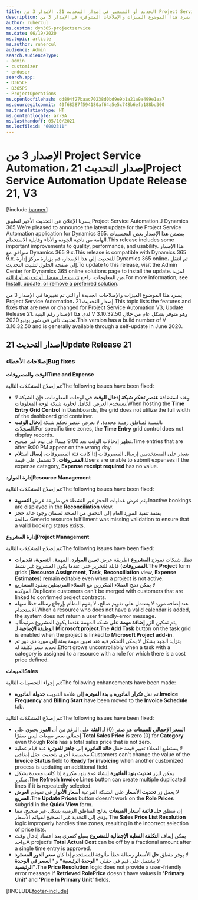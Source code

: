 ```yaml
---
title: الجديد أو المتغير في إصدار التحديث 21، الإصدار 3 من Project Service Automation
description: يسرد هذا الموضوع الميزات والإصلاحات المتوفرة في الإصدار 3 من Project Service Automation، إصدار التحديث 21.
author: ruhercul
ms.custom: dyn365-projectservice
ms.date: 06/19/2020
ms.topic: article
ms.author: ruhercul
audience: Admin
search.audienceType:
- admin
- customizer
- enduser
search.app:
- D365CE
- D365PS
- ProjectOperations
ms.openlocfilehash: dd894f27baac70238d0bd9e9b1a21a9a499e1ea7
ms.sourcegitcommit: 40f68387f594180af64a5e5c748b6efa188bd300
ms.translationtype: HT
ms.contentlocale: ar-SA
ms.lasthandoff: 05/10/2021
ms.locfileid: "6002311"
---
```

# <a name="project-service-automation-update-release-21-v3"></a><span data-ttu-id="128dc-103">الإصدار 3 من Project Service Automation، إصدار التحديث 21</span><span class="sxs-lookup"><span data-stu-id="128dc-103">Project Service Automation Update Release 21, V3</span></span>

[!include [banner](../includes/psa-now-project-operations.md)]

<span data-ttu-id="128dc-104">يسرنا الإعلان عن التحديث الأخير لتطبيق Project Service Automation لـ Dynamics 365.</span><span class="sxs-lookup"><span data-stu-id="128dc-104">We’re pleased to announce the latest update for the Project Service Automation application for Dynamics 365.</span></span> <span data-ttu-id="128dc-105">يتضمن هذا الإصدار بعض التحسينات الهامة من ناحية الجودة والأداء وقابلية الاستخدام.</span><span class="sxs-lookup"><span data-stu-id="128dc-105">This release includes some important improvements to quality, performance, and usability.</span></span> <span data-ttu-id="128dc-106">هذا الإصدار متوافق مع Dynamics 365 9.x.</span><span class="sxs-lookup"><span data-stu-id="128dc-106">This release is compatible with Dynamics 365 9.x.</span></span> <span data-ttu-id="128dc-107">للتحديث إلى هذا الإصدار، قم بزيارة مركز إدارة Dynamics 365 online، ثم انتقل إلى صفحة الحلول لتثبيت التحديث.</span><span class="sxs-lookup"><span data-stu-id="128dc-107">To update to this release, visit the Admin Center for Dynamics 365 online solutions page to install the update.</span></span> <span data-ttu-id="128dc-108">لمزيد من المعلومات، راجع [تثبيت حل مفضل أو تحديثه أو إزالته](/power-platform/admin/install-remove-preferred-solution).</span><span class="sxs-lookup"><span data-stu-id="128dc-108">For more information, see [Install, update, or remove a preferred solution](/power-platform/admin/install-remove-preferred-solution).</span></span>

<span data-ttu-id="128dc-109">يسرد هذا الموضوع الميزات والإصلاحات الجديدة أو التي تم تغييرها في الإصدار 3 من Project Service Automation، إصدار التحديث 21.</span><span class="sxs-lookup"><span data-stu-id="128dc-109">This topic lists the features and fixes that are new or changed for Project Service Automation V3, Update Release 21.</span></span> <span data-ttu-id="128dc-110">لدى هذا الإصدار رقم البنية V 3.10.32.50 وهو متوفر بشكل عام من خلال تحديث ذاتي في شهر يونيو 2020.</span><span class="sxs-lookup"><span data-stu-id="128dc-110">This version has a build number of V 3.10.32.50 and is generally available through a self-update in June 2020.</span></span>

## <a name="update-release-21"></a><span data-ttu-id="128dc-111">إصدار التحديث 21</span><span class="sxs-lookup"><span data-stu-id="128dc-111">Update Release 21</span></span>

### <a name="bug-fixes"></a><span data-ttu-id="128dc-112">إصلاحات الأخطاء</span><span class="sxs-lookup"><span data-stu-id="128dc-112">Bug fixes</span></span>

<span data-ttu-id="128dc-113">**الوقت والمصروفات**</span><span class="sxs-lookup"><span data-stu-id="128dc-113">**Time and Expense**</span></span>

<span data-ttu-id="128dc-114">تم إصلاح المشكلات التالية:</span><span class="sxs-lookup"><span data-stu-id="128dc-114">The following issues have been fixed:</span></span>

- <span data-ttu-id="128dc-115">وعند استضافة **عنصر تحكم شبكة إدخال الوقت** في لوحات المعلومات، فإن الشبكة لا تستخدم العرض الكامل لحاوية شبكة لوحة المعلومات.</span><span class="sxs-lookup"><span data-stu-id="128dc-115">When hosting the **Time Entry Grid Control** in Dashboards, the grid does not utilize the full width of the dashboard grid container.</span></span>
- <span data-ttu-id="128dc-116">بالنسبة لمناطق زمنية محددة، لا يعرض عنصر تحكم شبكة **إدخال الوقت** السجلات.</span><span class="sxs-lookup"><span data-stu-id="128dc-116">For specific time zones, the **Time Entry** grid control does not display records.</span></span>
- <span data-ttu-id="128dc-117">تظهر إدخالات الوقت بعد 9:00 مساءً في يوم غير صحيح.</span><span class="sxs-lookup"><span data-stu-id="128dc-117">Time entries that are after 9:00 PM appear on the wrong day.</span></span>
- <span data-ttu-id="128dc-118">يتعذر على المستخدمين إرسال المصروفات إذا كانت فئة المصروفات، **إيصال استلام المصروفات**، لا تشتمل على قيمة.</span><span class="sxs-lookup"><span data-stu-id="128dc-118">Users are unable to submit expenses if the expense category, **Expense receipt required** has no value.</span></span>

<span data-ttu-id="128dc-119">**إدارة الموارد**</span><span class="sxs-lookup"><span data-stu-id="128dc-119">**Resource Management**</span></span>

<span data-ttu-id="128dc-120">تم إصلاح المشكلات التالية:</span><span class="sxs-lookup"><span data-stu-id="128dc-120">The following issues have been fixed:</span></span>

- <span data-ttu-id="128dc-121">يتم عرض عمليات الحجز غير النشطة في طريقة عرض **التسوية**.</span><span class="sxs-lookup"><span data-stu-id="128dc-121">Inactive bookings are displayed in the **Reconciliation** view.</span></span>
- <span data-ttu-id="128dc-122">يفتقد تنفيذ المورد العام إلى التحقق من الصحة لضمان وجود حالة حجز صالحة.</span><span class="sxs-lookup"><span data-stu-id="128dc-122">Generic resource fulfillment was missing validation to ensure that a valid booking status exists.</span></span>

<span data-ttu-id="128dc-123">**إدارة المشروع**</span><span class="sxs-lookup"><span data-stu-id="128dc-123">**Project Management**</span></span>

<span data-ttu-id="128dc-124">تم إصلاح المشكلات التالية:</span><span class="sxs-lookup"><span data-stu-id="128dc-124">The following issues have been fixed:</span></span>

- <span data-ttu-id="128dc-125">تظل شبكات نموذج **المشروع** (طريقة عرض **تعيين الموارد**، **المهمة**، **التسوية**، **تقديرات المصروفات**) قابلة للتحرير حتى عندما يكون المشروع غير نشط.</span><span class="sxs-lookup"><span data-stu-id="128dc-125">The **Project** form grids (**Resource Assignment**, **Task**, **Reconciliation** view, **Expense Estimates**) remain editable even when a project is not active.</span></span>
- <span data-ttu-id="128dc-126">لا يمكن دمج العملاء المكررين مع العملاء المرتبطين بعقود المشاريع المؤكدة.</span><span class="sxs-lookup"><span data-stu-id="128dc-126">Duplicate customers can't be merged with customers that are linked to confirmed project contracts.</span></span>
- <span data-ttu-id="128dc-127">عند إضافة مورد لا يشتمل على تقويم صالح، لا يقوم النظام بإرجاع رسالة خطأ سهلة الاستخدام.</span><span class="sxs-lookup"><span data-stu-id="128dc-127">When a resource who does not have a valid calendar is added, the system does not return a user friendly-error message.</span></span>
- <span data-ttu-id="128dc-128">يتم تمكين الزر **إضافة مهمة** على شبكه المهمة عندما يكون المشروع مرتبطًا بـ **الوظيفة الإضافية لـ Microsoft project**.</span><span class="sxs-lookup"><span data-stu-id="128dc-128">The **Add Task** button on the task grid is enabled when the project is linked to **Microsoft Project add-in**.</span></span>
- <span data-ttu-id="128dc-129">يتزايد الجهد بشكل لا يمكن التحكم فيه عند تعيين مهمة بفئة إلى مورد ذي دور تم تحديد سعر تكلفة له.</span><span class="sxs-lookup"><span data-stu-id="128dc-129">Effort grows uncontrollably when a task with a category is assigned to a resource with a role for which there is a cost price defined.</span></span>

<span data-ttu-id="128dc-130">**المبيعات**</span><span class="sxs-lookup"><span data-stu-id="128dc-130">**Sales**</span></span>

<span data-ttu-id="128dc-131">تم إجراء التحسينات التالية:</span><span class="sxs-lookup"><span data-stu-id="128dc-131">The following enhancements have been made:</span></span>

- <span data-ttu-id="128dc-132">تم نقل **تكرار الفاتورة** و **بدء الفوترة** إلى علامة التبويب **جدولة الفاتورة**.</span><span class="sxs-lookup"><span data-stu-id="128dc-132">**Invoice Frequency** and **Billing Start** have been moved to the **Invoice Schedule** tab.</span></span>

<span data-ttu-id="128dc-133">تم إصلاح المشكلات التالية:</span><span class="sxs-lookup"><span data-stu-id="128dc-133">The following issues have been fixed:</span></span>

- <span data-ttu-id="128dc-134">**السعر الإجمالي للمبيعات** هو صفر (0) لـ **الفئة** على الرغم من أن **الدور** يحتوي على إجمالي سعر مبيعات ليس صفرًا.</span><span class="sxs-lookup"><span data-stu-id="128dc-134">**Total Sales Price** is zero (0) for **Category** even though **Role** has a total sales price that is not zero.</span></span>
- <span data-ttu-id="128dc-135">لا يستطيع العملاء تغيير قيمة حقل **حالة الفاتورة** إلى **جاهز للفوترة** عند قيام عملية مخصصة أخرى بتحديث حقل إضافي.</span><span class="sxs-lookup"><span data-stu-id="128dc-135">Customers can't change the value of the **Invoice Status** field to **Ready for invoicing** when another customized process is updating an additional field.</span></span>
- <span data-ttu-id="128dc-136">يمكن للزر **تحديث بنود الفاتورة** إنشاء عدة بنود مكررة إذا كانت محددة بشكل متكرر.</span><span class="sxs-lookup"><span data-stu-id="128dc-136">The **Refresh Invoice Lines** button can create multiple duplicated lines if it is repeatedly selected.</span></span>
- <span data-ttu-id="128dc-137">لا يعمل زر **تحديث الأسعار** على الشبكة الفرعية **أسعار الأدوار** في نموذج **العرض السريع**.</span><span class="sxs-lookup"><span data-stu-id="128dc-137">The **Update Prices** button doesn't work on the **Role Prices** subgrid in the **Quick View** form.</span></span>
- <span data-ttu-id="128dc-138">إن منطق **حل قائمة أسعار المبيعات** يعالج المناطق الزمنية بشكل غير صحيح، مما يؤدي إلى التحديد غير الصحيح لقوائم الأسعار.</span><span class="sxs-lookup"><span data-stu-id="128dc-138">The **Sales Price List Resolution** logic improperly handles time zones, resulting in the incorrect selection of price lists.</span></span>
- <span data-ttu-id="128dc-139">يمكن إيقاف **التكلفة الفعلية الإجمالية للمشروع** بمبلغ كسري بعد اعتماد إدخال وقت واحد.</span><span class="sxs-lookup"><span data-stu-id="128dc-139">A project’s **Total Actual Cost** can be off by a fractional amount after a single time entry is approved.</span></span>
- <span data-ttu-id="128dc-140">لا يوفر منطق **حل الأسعار** رسالة خطأ مألوفة للمستخدم إذا كان **سعر الدور المسترد** لا يشتمل على قيم في حقلي **"الوحدة الرئيسية"** و **"السعر في الوحدة الرئيسية"**.</span><span class="sxs-lookup"><span data-stu-id="128dc-140">The **Price Resolution** logic does not provide a user-friendly error message if **Retrieved RolePrice** doesn't have values in **'Primary Unit'** and **'Price In Primary Unit'** fields.</span></span>


[!INCLUDE[footer-include](../includes/footer-banner.md)]